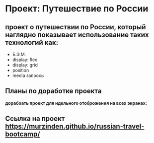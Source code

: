 # Проект: Путешествие по России
## **проект о путешествии по России, который наглядно показывает использование таких технологий как:**
- Б.Э.М.
- display: flex
- display: grid
- position
- media запросы
## Планы по доработке проекта
**дорабоать проект для идельного отоброжения на всех экранах:**
## Ссылка на проект https://murzinden.github.io/russian-travel-bootcamp/



